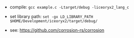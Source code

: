  * compile: `gcc example.c -Ltarget/debug -liceoryx2_lang_c`
 * set library path: `set -gx LD_LIBRARY_PATH $HOME/Development/iceoryx2/target/debug/`

 * see: https://github.com/corrosion-rs/corrosion
